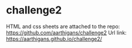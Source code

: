 # challenge2

HTML and css sheets are attached to the repo: https://github.com/aarthigans/challenge2
Url link:  https://aarthigans.github.io/challenge2/

